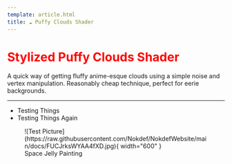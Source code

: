 ```yaml
---
template: article.html
title: ☁️ Puffy Clouds Shader
---
```


# <span style="color:red">Stylized Puffy Clouds Shader</span>
A quick way of getting fluffy anime-esque clouds using a simple noise and vertex manipulation. Reasonably cheap technique, perfect for eerie backgrounds.
___


* Testing Things
* Testing Things Again

<figure markdown>
![Test Picture](https://raw.githubusercontent.com/Nokdef/NokdefWebsite/main/docs/FUCJrksWYAA4fXD.jpg){ width="600" }
<figcaption> Space Jelly Painting</figcaption> </figure>